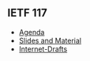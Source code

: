 ## IETF 117
* [Agenda](ietf117/Agenda.md)
* [Slides and Material](ietf117/materials/README.md)
* [Internet-Drafts](ietf117/ids/)
